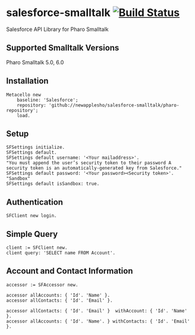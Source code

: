 # salesforce-smalltalk [![Build Status](https://travis-ci.org/newapplesho/salesforce-smalltalk.svg?branch=master)](https://travis-ci.org/newapplesho/salesforce-smalltalk)
Salesforce API Library for Pharo Smalltalk

## Supported Smalltalk Versions

Pharo Smalltalk 5.0, 6.0

## Installation

```smalltalk
Metacello new
    baseline: 'Salesforce';
    repository: 'github://newapplesho/salesforce-smalltalk/pharo-repository';
    load.
```

## Setup

```smalltalk
SFSettings initialize.SFSettings default.SFSettings default username: '<Your mailaddress>'.
"You must append the user’s security token to their password A security token is an automatically-generated key from Salesforce."SFSettings default password: '<Your password><Security token>'.
"Sandbox"SFSettings default isSandbox: true.
```


## Authentication

```smalltalk
SFClient new login.
```

## Simple Query

```smalltalk
client := SFClient new.client query: 'SELECT name FROM Account'.
```

## Account and Contact Information

```smalltalk
accessor := SFAccessor new.
accessor allAccounts: { 'Id'. 'Name' }.accessor allContacts: { 'Id'. 'Email' }.accessor allContacts: { 'Id'. 'Email' }  withAccount: { 'Id'. 'Name' }.accessor allAccounts: { 'Id'. 'Name'. } withContacts: { 'Id'. 'Email' }.
```